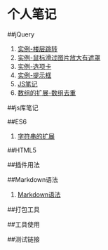 # 个人笔记

##jQuery
1. [实例-楼层跳转](https://confident-me.github.io/notes/#docs/floor-jump)
1. [实例-鼠标滑过图片放大有遮罩](https://confident-me.github.io/notes/#docs/hover-note)
1. [实例-选项卡](https://confident-me.github.io/notes/tab-control)
1. [实例-提示框](https://confident-me.github.io/notes/#docs/tooltip)
1. [JS笔记](https://confident-me.github.io/notes/#docs/js-note) 
1. [数组的扩展-数组去重](https://confident-me.github.io/notes/#docs/array1)

##js库笔记






##ES6
1. [字符串的扩展](#docs/es6_string)




##HTML5






##插件用法



##Markdown语法
1. [Markdown语法](#docs/Markdown)



##打包工具




##工具使用



##测试链接
